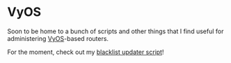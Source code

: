 VyOS
====

Soon to be home to a bunch of scripts and other things that I find useful for administering [VyOS](http://vyos.net)-based routers.

For the moment, check out my [blacklist updater script](https://github.com/bradpeczka/vyos/tree/master/updateBlacklist)!
